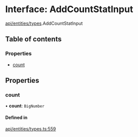# Interface: AddCountStatInput

[api/entities/types](../wiki/api.entities.types).AddCountStatInput

## Table of contents

### Properties

- [count](../wiki/api.entities.types.AddCountStatInput#count)

## Properties

### count

• **count**: `BigNumber`

#### Defined in

[api/entities/types.ts:559](https://github.com/PolymeshAssociation/polymesh-sdk/blob/8a9e72221/src/api/entities/types.ts#L559)
